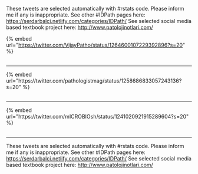 

These tweets are selected automatically with #rstats code. Please inform me if any is inappropriate.
See other #IDPath pages here: https://serdarbalci.netlify.com/categories/IDPath/ 
See selected social media based textbook project here: http://www.patolojinotlari.com/

{% embed url="https://twitter.com/VijayPatho/status/1264600107229392896?s=20" %}<br>
<br>
<hr>
{% embed url="https://twitter.com/pathologistmag/status/1258686833057243136?s=20" %}<br>
<br>
<hr>
{% embed url="https://twitter.com/mICROBIOsh/status/1241020921915289604?s=20" %}<br>
<br>
<hr>


These tweets are selected automatically with #rstats code. Please inform me if any is inappropriate.
See other #IDPath pages here: https://serdarbalci.netlify.com/categories/IDPath/ 
See selected social media based textbook project here: http://www.patolojinotlari.com/
